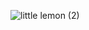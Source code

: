 ![little lemon (2)](https://github.com/Assekops/Little-Lemon/assets/46122601/ab868679-d64e-484c-8f09-d2bd568558c8)
